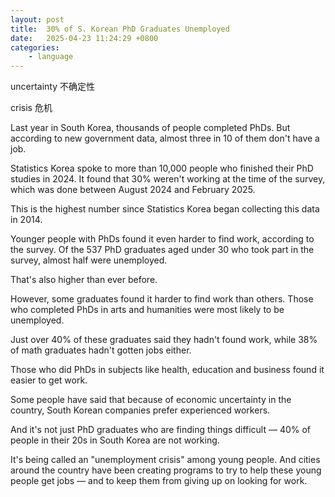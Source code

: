 ```yaml
---
layout: post
title:  30% of S. Korean PhD Graduates Unemployed
date:   2025-04-23 11:24:29 +0800
categories: 
    - language 
---
```


uncertainty 不确定性

crisis 危机

Last year in South Korea, thousands of people completed PhDs. But according to new government data, almost three in 10 of them don't have a job.

Statistics Korea spoke to more than 10,000 people who finished their PhD studies in 2024. It found that 30% weren't working at the time of the survey, which was done between August 2024 and February 2025.

This is the highest number since Statistics Korea began collecting this data in 2014.

Younger people with PhDs found it even harder to find work, according to the survey. Of the 537 PhD graduates aged under 30 who took part in the survey, almost half were unemployed.

That's also higher than ever before.

However, some graduates found it harder to find work than others. Those who completed PhDs in arts and humanities were most likely to be unemployed.

Just over 40% of these graduates said they hadn't found work, while 38% of math graduates hadn't gotten jobs either.

Those who did PhDs in subjects like health, education and business found it easier to get work.

Some people have said that because of economic uncertainty in the country, South Korean companies prefer experienced workers.

And it's not just PhD graduates who are finding things difficult — 40% of people in their 20s in South Korea are not working.

It's being called an "unemployment crisis" among young people. And cities around the country have been creating programs to try to help these young people get jobs — and to keep them from giving up on looking for work.